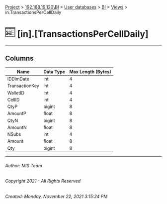 #### 

[Project](../../../../index.md) > [192.168.19.120\\BI](../../../index.md) > [User databases](../../index.md) > [BI](../index.md) > [Views](Views.md) > in.TransactionsPerCellDaily

# ![Views](../../../../Images/View32.png) [in].[TransactionsPerCellDaily]

---

## <a name="#columns"></a>Columns

| Name | Data Type | Max Length (Bytes) |
|---|---|---|
| IDDimDate | int | 4 |
| TransactionKey | int | 4 |
| WalletID | int | 4 |
| CellID | int | 4 |
| QtyP | bigint | 8 |
| AmountP | float | 8 |
| QtyN | bigint | 8 |
| AmountN | float | 8 |
| NSubs | int | 4 |
| Amount | float | 8 |
| Qty | bigint | 8 |


---

###### Author:  MIS Team

###### Copyright 2021 - All Rights Reserved

###### Created: Monday, November 22, 2021 3:15:24 PM

